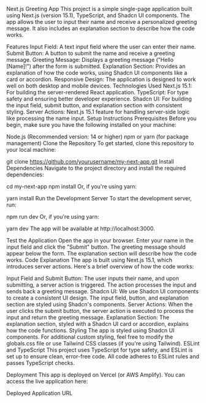Next.js Greeting App
This project is a simple single-page application built using Next.js (version 15.1), TypeScript, and Shadcn UI components. The app allows the user to input their name and receive a personalized greeting message. It also includes an explanation section to describe how the code works.

Features
Input Field: A text input field where the user can enter their name.
Submit Button: A button to submit the name and receive a greeting message.
Greeting Message: Displays a greeting message ("Hello [Name]!") after the form is submitted.
Explanation Section: Provides an explanation of how the code works, using Shadcn UI components like a card or accordion.
Responsive Design: The application is designed to work well on both desktop and mobile devices.
Technologies Used
Next.js 15.1: For building the server-rendered React application.
TypeScript: For type safety and ensuring better developer experience.
Shadcn UI: For building the input field, submit button, and explanation section with consistent styling.
Server Actions: Next.js 15.1 feature for handling server-side logic like processing the name input.
Setup Instructions
Prerequisites
Before you begin, make sure you have the following installed on your machine:

Node.js (Recommended version: 14 or higher)
npm or yarn (for package management)
Clone the Repository
To get started, clone this repository to your local machine:


git clone https://github.com/yourusername/my-next-app.git
Install Dependencies
Navigate to the project directory and install the required dependencies:


cd my-next-app
npm install
Or, if you're using yarn:


yarn install
Run the Development Server
To start the development server, run:


npm run dev
Or, if you're using yarn:


yarn dev
The app will be available at http://localhost:3000.

Test the Application
Open the app in your browser.
Enter your name in the input field and click the "Submit" button.
The greeting message should appear below the form.
The explanation section will describe how the code works.
Code Explanation
The app is built using Next.js 15.1, which introduces server actions. Here's a brief overview of how the code works:

Input Field and Submit Button: The user inputs their name, and upon submitting, a server action is triggered. The action processes the input and sends back a greeting message.
Shadcn UI: We use Shadcn UI components to create a consistent UI design. The input field, button, and explanation section are styled using Shadcn's components.
Server Actions: When the user clicks the submit button, the server action is executed to process the input and return the greeting message.
Explanation Section: The explanation section, styled with a Shadcn UI card or accordion, explains how the code functions.
Styling
The app is styled using Shadcn UI components. For additional custom styling, feel free to modify the globals.css file or use Tailwind CSS classes (if you're using Tailwind).
ESLint and TypeScript
This project uses TypeScript for type safety, and ESLint is set up to ensure clean, error-free code. All code adheres to ESLint rules and passes TypeScript checks.

Deployment
This app is deployed on Vercel (or AWS Amplify). You can access the live application here:

Deployed Application URL
